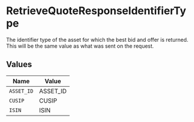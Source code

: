 # RetrieveQuoteResponseIdentifierType

The identifier type of the asset for which the best bid and offer is returned. This will be the same value as what was sent on the request.


## Values

| Name       | Value      |
| ---------- | ---------- |
| `ASSET_ID` | ASSET_ID   |
| `CUSIP`    | CUSIP      |
| `ISIN`     | ISIN       |